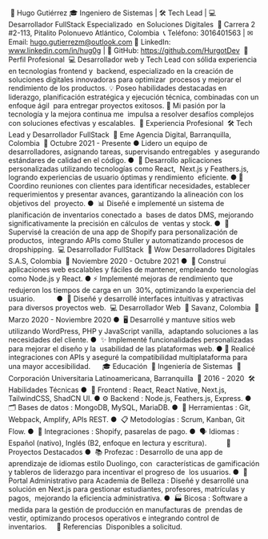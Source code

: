 ‭ 👤 Hugo Gutiérrez‬
‭🎓 Ingeniero de Sistemas | 🛠 Tech Lead | 💻 Desarrollador‬‭ FullStack Especializado‬
‭ en Soluciones Digitales‬
‭ 📍 Carrera 2 #2-113, Pitalito Polonuevo Atlántico, Colombia‬
‭ 📞 Teléfono: 3016401563 | ✉ Email: hugo.gutierrezm@outlook.com‬
‭ 🔗 LinkedIn:‬‭ www.linkedin.com/in/hug0g‬‭ | 🐙 GitHub:‬‭ https://github.com/HurgotDev‬
‭ 🌟 Perfil Profesional‬
‭ 💻 Desarrollador web y Tech Lead con sólida experiencia en tecnologías frontend y‬
‭ backend, especializado en la creación de soluciones digitales innovadoras para optimizar‬
‭ procesos y mejorar el rendimiento de los productos. 💡 Poseo habilidades destacadas en‬
‭ liderazgo, planificación estratégica y ejecución técnica, combinadas con un enfoque ágil‬
‭ para entregar proyectos exitosos. 🚀 Mi pasión por la tecnología y la mejora continua me‬
‭ impulsa a resolver desafíos complejos con soluciones efectivas y escalables.‬
‭ 💼 Experiencia Profesional‬
‭ 🛠 Tech Lead y Desarrollador FullStack‬
‭ 🏢 Eme Agencia Digital, Barranquilla, Colombia‬
‭ 📅‬‭ Octubre 2021 - Presente‬
●
  Lidero un equipo de desarrolladores, asignando tareas, supervisando entregables‬
‭ y asegurando estándares de calidad en el código.‬
●
‬‭ 🚀 Desarrollo aplicaciones personalizadas utilizando tecnologías como React,‬
‭ Next.js y Feathers.js, logrando experiencias de usuario óptimas y rendimiento‬
‭ eficiente.‬
●
🤝 Coordino reuniones con clientes para identificar necesidades, establecer‬
‭ requerimientos y presentar avances, garantizando la alineación con los objetivos del‬
‭ proyecto.‬
●
‬‭ 📊 Diseñé e implementé un sistema de planificación de inventarios conectado a‬
‭ bases de datos DMS, mejorando significativamente la precisión en cálculos de‬
‭ ventas y stock.‬
●
‬‭ 🛒 Supervisé la creación de una app de Shopify para personalización de productos,‬
‭ integrando APIs como Stuller y automatizando procesos de dropshipping.‬
‭ 💻 Desarrollador FullStack‬
‭ 🏢 Wow Desarrolladores Digitales S.A.S, Colombia‬
‭ 📅‬‭ Noviembre 2020 - Octubre 2021‬
●
‬‭ 🔧 Construí aplicaciones web escalables y fáciles de mantener, empleando‬
‭ tecnologías como Node.js y React.‬
●
⚡ Implementé mejoras de rendimiento que redujeron los tiempos de carga en un‬
‭ 30%, optimizando la experiencia del usuario.‬
‭
‬‭
‭
‭
‬‭
‭
‭
‭
‭
‬‭
●
‬‭ 🎨 Diseñé y desarrollé interfaces intuitivas y atractivas para diversos proyectos web.‬
‭ 💻 Desarrollador Web‬
‭ 🏢 Savanz, Colombia‬
‭ 📅‬‭ Marzo 2020 - Noviembre 2020‬
●
‬‭ 🖥 Desarrollé y mantuve sitios web utilizando WordPress, PHP y JavaScript vanilla,‬
‭ adaptando soluciones a las necesidades del cliente.‬
●
‬‭ ✨ Implementé funcionalidades personalizadas para mejorar el diseño y la‬
‭ usabilidad de las plataformas web.‬
●
🔄 Realicé integraciones con APIs y aseguré la compatibilidad multiplataforma para‬
‭ una mayor accesibilidad.‬
‭
‭
‭
‭
‬‭
‭🎓 Educación‬
‭ 📘 Ingeniería de Sistemas‬
‭ 🏫 Corporación Universitaria Latinoamericana, Barranquilla‬
‭ 📅‬‭ 2016 - 2020‬
‭ 🛠 Habilidades Técnicas‬
●
‬‭ 🎨 Frontend‬‭ : React, React Native, Next.js, TailwindCSS,‬‭ ShadCN UI.‬
●
⚙ Backend‬‭ : Node.js, Feathers.js, Express.‬
●
‬‭ 🗂 Bases de datos‬‭ : MongoDB, MySQL, MariaDB.‬
●
‬‭ 🔧 Herramientas‬‭ : Git, Webpack, Amplify, APIs REST.‬
●
‬‭ 📋 Metodologías‬‭ : Scrum, Kanban, Git Flow.‬
●
‬‭
🤝 Integraciones‬‭ : Shopify, pasarelas de pago.‬
●
‬‭ 🗣 Idiomas‬‭ : Español (nativo), Inglés (B2, enfoque en lectura y escritura).‬
‬‭
‭
‭
‭
‭
‭
‭
‭
‭ 🚀 Proyectos Destacados‬
●
‬‭ 📚 Profezac‬‭ : Desarrollo de una app de aprendizaje‬‭ de idiomas estilo Duolingo, con‬
‭ características de gamificación y tableros de liderazgo para incentivar el progreso de‬
‭ los usuarios.‬
●
‬‭ 🏫 Portal Administrativo para Academia de Belleza‬‭ :‬‭ Diseñé y desarrollé una‬
‭ solución en Next.js para gestionar estudiantes, profesores, matrículas y pagos,‬
‭ mejorando la eficiencia administrativa.‬
●
‬‭ 🏭 Bicosa‬‭ : Software a medida para la gestión de producción‬‭ en manufacturas de‬
‭ prendas de vestir, optimizando procesos operativos e integrando control de‬
‭ inventarios.‬
‭
‭
‭
‭ 📄 Referencias‬
‭ Disponibles a solicitud.‬